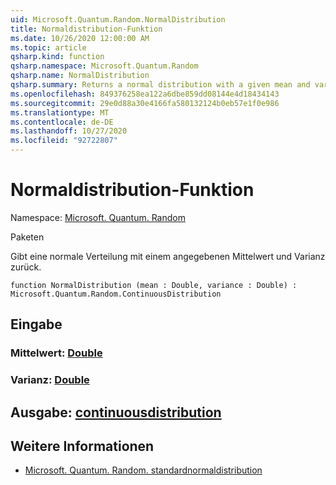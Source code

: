 ```yaml
---
uid: Microsoft.Quantum.Random.NormalDistribution
title: Normaldistribution-Funktion
ms.date: 10/26/2020 12:00:00 AM
ms.topic: article
qsharp.kind: function
qsharp.namespace: Microsoft.Quantum.Random
qsharp.name: NormalDistribution
qsharp.summary: Returns a normal distribution with a given mean and variance.
ms.openlocfilehash: 849376258ea122a6dbe859dd08144e4d18434143
ms.sourcegitcommit: 29e0d88a30e4166fa580132124b0eb57e1f0e986
ms.translationtype: MT
ms.contentlocale: de-DE
ms.lasthandoff: 10/27/2020
ms.locfileid: "92722807"
---
```

# <a name="normaldistribution-function"></a>Normaldistribution-Funktion

Namespace: [Microsoft. Quantum. Random](xref:Microsoft.Quantum.Random)

Paketen [](https://nuget.org/packages/)


Gibt eine normale Verteilung mit einem angegebenen Mittelwert und Varianz zurück.

```qsharp
function NormalDistribution (mean : Double, variance : Double) : Microsoft.Quantum.Random.ContinuousDistribution
```


## <a name="input"></a>Eingabe

### <a name="mean--double"></a>Mittelwert: [Double](xref:microsoft.quantum.lang-ref.double)




### <a name="variance--double"></a>Varianz: [Double](xref:microsoft.quantum.lang-ref.double)





## <a name="output--continuousdistribution"></a>Ausgabe: [continuousdistribution](xref:Microsoft.Quantum.Random.ContinuousDistribution)



## <a name="see-also"></a>Weitere Informationen

- [Microsoft. Quantum. Random. standardnormaldistribution](xref:Microsoft.Quantum.Random.StandardNormalDistribution)